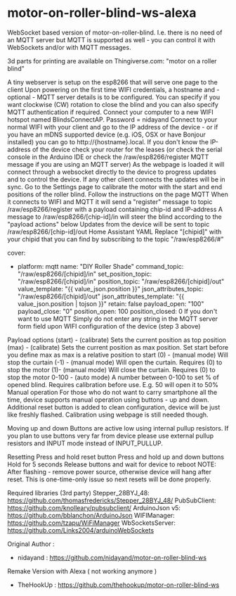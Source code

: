 # motor-on-roller-blind-ws-alexa
WebSocket based version of motor-on-roller-blind. I.e. there is no need of an MQTT server but MQTT is supported as well - you can control it with WebSockets and/or with MQTT messages.

3d parts for printing are available on Thingiverse.com: "motor on a roller blind"

A tiny webserver is setup on the esp8266 that will serve one page to the client
Upon powering on the first time WIFI credentials, a hostname and - optional - MQTT server details is to be configured. You can specify if you want clockwise (CW) rotation to close the blind and you can also specify MQTT authentication if required. Connect your computer to a new WIFI hotspot named BlindsConnectAP. Password = nidayand
Connect to your normal WIFI with your client and go to the IP address of the device - or if you have an mDNS supported device (e.g. iOS, OSX or have Bonjour installed) you can go to http://{hostname}.local. If you don't know the IP-address of the device check your router for the leases (or check the serial console in the Arduino IDE or check the /raw/esp8266/register MQTT message if you are using an MQTT server)
As the webpage is loaded it will connect through a websocket directly to the device to progress updates and to control the device. If any other client connects the updates will be in sync.
Go to the Settings page to calibrate the motor with the start and end positions of the roller blind. Follow the instructions on the page
MQTT
When it connects to WIFI and MQTT it will send a "register" message to topic /raw/esp8266/register with a payload containing chip-id and IP-address
A message to /raw/esp8266/[chip-id]/in will steer the blind according to the "payload actions" below
Updates from the device will be sent to topic /raw/esp8266/[chip-id]/out
Home Assistant YAML
Replace "[chipid]" with your chipid that you can find by subscribing to the topic "/raw/esp8266/#"

cover:
  - platform: mqtt
    name: "DIY Roller Shade"
    command_topic: "/raw/esp8266/[chipid]/in"
    set_position_topic: "/raw/esp8266/[chipid]/in"
    position_topic: "/raw/esp8266/[chipid]/out"
    value_template: "{{ value_json.position }}"
    json_attributes_topic: "/raw/esp8266/[chipid]/out"
    json_attributes_template: "{{ value_json.position | tojson }}"
    retain: false
    payload_open: "100"
    payload_close: "0"
    position_open: 100
    position_closed: 0
If you don't want to use MQTT
Simply do not enter any string in the MQTT server form field upon WIFI configuration of the device (step 3 above)

Payload options
(start) - (calibrate) Sets the current position as top position
(max) - (calibrate) Sets the current position as max position. Set start before you define max as max is a relative position to start
(0) - (manual mode) Will stop the curtain
(-1) - (manual mode) Will open the curtain. Requires (0) to stop the motor
(1)- (manual mode) Will close the curtain. Requires (0) to stop the motor
0-100 - (auto mode) A number between 0-100 to set % of opened blind. Requires calibration before use. E.g. 50 will open it to 50%
Manual operation
For those who do not want to carry smartphone all the time, device supports manual operation using buttons - up and down. Additional reset button is added to clean configuration, device will be just like freshly flashed. Calibration using webpage is still needed though.

Moving up and down
Buttons are active low using internal pullup resistors. If you plan to use buttons very far from device please use external pullup resistors and INPUT mode instead of INPUT_PULLUP.

Resetting
Press and hold reset button
Press and hold up and down buttons
Hold for 5 seconds
Release buttons and wait for device to reboot
NOTE: After flashing - remove power source, otherwise device will hang after reset. This is one-time-only issue so next resets will be done properly.

Required libraries (3rd party)
Stepper_28BYJ_48: https://github.com/thomasfredericks/Stepper_28BYJ_48/
PubSubClient: https://github.com/knolleary/pubsubclient/
ArduinoJson v5: https://github.com/bblanchon/ArduinoJson
WIFIManager: https://github.com/tzapu/WiFiManager
WbSocketsServer: https://github.com/Links2004/arduinoWebSockets

Original Author :
- nidayand : https://github.com/nidayand/motor-on-roller-blind-ws

Remake Version with Alexa ( not working anymore )
- TheHookUp : https://github.com/thehookup/motor-on-roller-blind-ws
